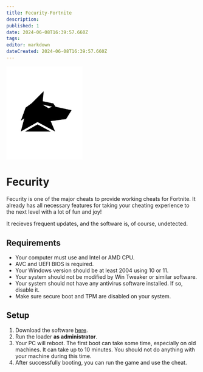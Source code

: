 ```yaml
---
title: Fecurity-Fortnite
description: 
published: 1
date: 2024-06-08T16:39:57.660Z
tags: 
editor: markdown
dateCreated: 2024-06-08T16:39:57.660Z
---
```


<img src="/fecurity.png" alt="fecurity-logo" width="200"/>

# Fecurity
Fecurity is one of the major cheats to provide working cheats for Fortnite.
It already has all necessary features for taking your cheating experience to the next level with a lot of fun and joy!

It recieves frequent updates, and the software is, of course, undetected.

## Requirements
- Your computer must use and Intel or AMD CPU.
- AVC and UEFI BIOS is required.
- Your Windows version should be at least 2004 using 10 or 11.
- Your system should not be modified by Win Tweaker or similar software.
- Your system should not have any antivirus software installed. If so, disable it.
- Make sure secure boot and TPM are disabled on your system.

## Setup
1. Download the software [here](https://mega.nz/folder/uYpVFCTL#jMqsjwSLZ4kBrkQvILvNNQ/folder/OMhwlBpK).
2. Run the loader **as administrator**.
3. Your PC will reboot. The first boot can take some time, especially on old machines. It can take up to 10 minutes. You should not do anything with your machine during this time.
4. After successfully booting, you can run the game and use the cheat.